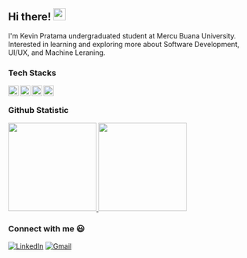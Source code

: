 ## Hi there! <img src="https://emojis.slackmojis.com/emojis/images/1536351075/4594/blob-wave.gif" width="25"/>

I'm Kevin Pratama undergraduated student at Mercu Buana University. Interested in learning and exploring more about Software Development, UI/UX, and Machine Leraning.

### Tech Stacks
<a href="#"><img align="left" alt="JavaScript" title="JavaScript" width="21px" src="https://camo.githubusercontent.com/5a5f5779919b90579d121551d0521cda87c06534a0218a2f21883c438daf6cc1/68747470733a2f2f6564656e742e6769746875622e696f2f537570657254696e7949636f6e732f696d616765732f7376672f6a6176617363726970742e737667" /></a>
<a href="#"><img align="left" alt="C++" title="C++" width="21px" src="https://camo.githubusercontent.com/89567f55429cbe7ebbeb6eab21be45618d3459b4ba689ef351c232a4145addcf/68747470733a2f2f6564656e742e6769746875622e696f2f537570657254696e7949636f6e732f696d616765732f7376672f63706c7573706c75732e737667" /></a>
<a href="#"><img align="left" alt="Python" title="Python" width="21px" src="https://camo.githubusercontent.com/39e3e17a1ff2a42b2451b007d37cf1cdc9e2a343e35813ff7deffdb685b348f8/68747470733a2f2f6564656e742e6769746875622e696f2f537570657254696e7949636f6e732f696d616765732f7376672f707974686f6e2e737667" /></a>
<a href="#"><img align="left" alt="PHP" title="PHP" width="21px" src="https://camo.githubusercontent.com/17962eb3d1dd3b11926720b06bad868b2f58a402ddb4010c02817fb4c1782796/68747470733a2f2f6564656e742e6769746875622e696f2f537570657254696e7949636f6e732f696d616765732f7376672f7068702e737667" /></a>
<br>

### Github Statistic
<p align="left">
<a href="https://github.com/kevinma21">
  <img height="180em" src="https://github-readme-stats-eight-theta.vercel.app/api?username=kevinma21&show_icons=true&theme=algolia&include_all_commits=true&count_private=true"/>
  <img height="180em" src="https://github-readme-stats-eight-theta.vercel.app/api/top-langs/?username=kevinma21&layout=compact&langs_count=8&theme=algolia"/>
</a>
</p>

### Connect with me :smiley:
[<img alt="LinkedIn" src="https://img.shields.io/badge/LinkedIn-%230E76A8.svg?&style=for-the-badge&logo=LinkedIn&logoColor=white" />](https://www.linkedin.com/in/kevin-pratama-9454b0250/)
[<img alt="Gmail" src="https://img.shields.io/badge/Gmail-D14836?style=for-the-badge&logo=gmail&logoColor=white" />](mailto:kevinpratama1201@gmail.com)
